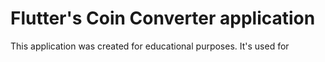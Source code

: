 # Flutter's Coin Converter application

This application was created for educational purposes.
It's used for
